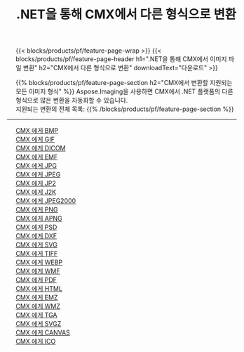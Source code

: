 ﻿---
title: .NET을 통해 CMX에서 다른 형식으로 변환 
weight: 3920
url: /ko/net/conversion/from/cmx 
lang: ko
langdirlevel: 2
locales: zh-hans,ja,it,ru,de,es,fr,nl,id,lt,pl,pt,vi,tr,ko,zh-hant,ar,hi,th,sv,cs,uk,he
description: Aspose.Imaging을 사용하면 CMX에서 다른 형식으로 쉽게 변환할 수 있습니다.
---

{{< blocks/products/pf/feature-page-wrap >}}
{{< blocks/products/pf/feature-page-header h1=".NET을 통해 CMX에서 이미지 파일 변환" h2="CMX에서 다른 형식으로 변환" downloadText="다운로드" >}}


{{% blocks/products/pf/feature-page-section  h2="CMX에서 변환할 지원되는 모든 이미지 형식" %}}
Aspose.Imaging을 사용하면 CMX에서 .NET 플랫폼의 다른 형식으로 많은 변환을 자동화할 수 있습니다.
<br/>
지원되는 변환의 전체 목록:
{{% /blocks/products/pf/feature-page-section %}}
<div class="container-fluid productfamilypage bg-gray">
    <div class="convertypes bg-gray agp-content section">
        <div class="container">
		<hr style="margin-left:-20px;"/>
		<div class="row other-converters">
		    <div class='col-md-2 other-converter remove-lp remove-rp'><a href="/imaging/ko/net/conversion/cmx-to-bmp" >CMX 에게 BMP</a></div><div class='col-md-2 other-converter remove-lp remove-rp'><a href="/imaging/ko/net/conversion/cmx-to-gif" >CMX 에게 GIF</a></div><div class='col-md-2 other-converter remove-lp remove-rp'><a href="/imaging/ko/net/conversion/cmx-to-dicom" >CMX 에게 DICOM</a></div><div class='col-md-2 other-converter remove-lp remove-rp'><a href="/imaging/ko/net/conversion/cmx-to-emf" >CMX 에게 EMF</a></div><div class='col-md-2 other-converter remove-lp remove-rp'><a href="/imaging/ko/net/conversion/cmx-to-jpg" >CMX 에게 JPG</a></div><div class='col-md-2 other-converter remove-lp remove-rp'><a href="/imaging/ko/net/conversion/cmx-to-jpeg" >CMX 에게 JPEG</a></div><div class='col-md-2 other-converter remove-lp remove-rp'><a href="/imaging/ko/net/conversion/cmx-to-jp2" >CMX 에게 JP2</a></div><div class='col-md-2 other-converter remove-lp remove-rp'><a href="/imaging/ko/net/conversion/cmx-to-j2k" >CMX 에게 J2K</a></div><div class='col-md-2 other-converter remove-lp remove-rp'><a href="/imaging/ko/net/conversion/cmx-to-jpeg2000" >CMX 에게 JPEG2000</a></div><div class='col-md-2 other-converter remove-lp remove-rp'><a href="/imaging/ko/net/conversion/cmx-to-png" >CMX 에게 PNG</a></div><div class='col-md-2 other-converter remove-lp remove-rp'><a href="/imaging/ko/net/conversion/cmx-to-apng" >CMX 에게 APNG</a></div><div class='col-md-2 other-converter remove-lp remove-rp'><a href="/imaging/ko/net/conversion/cmx-to-psd" >CMX 에게 PSD</a></div><div class='col-md-2 other-converter remove-lp remove-rp'><a href="/imaging/ko/net/conversion/cmx-to-dxf" >CMX 에게 DXF</a></div><div class='col-md-2 other-converter remove-lp remove-rp'><a href="/imaging/ko/net/conversion/cmx-to-svg" >CMX 에게 SVG</a></div><div class='col-md-2 other-converter remove-lp remove-rp'><a href="/imaging/ko/net/conversion/cmx-to-tiff" >CMX 에게 TIFF</a></div><div class='col-md-2 other-converter remove-lp remove-rp'><a href="/imaging/ko/net/conversion/cmx-to-webp" >CMX 에게 WEBP</a></div><div class='col-md-2 other-converter remove-lp remove-rp'><a href="/imaging/ko/net/conversion/cmx-to-wmf" >CMX 에게 WMF</a></div><div class='col-md-2 other-converter remove-lp remove-rp'><a href="/imaging/ko/net/conversion/cmx-to-pdf" >CMX 에게 PDF</a></div><div class='col-md-2 other-converter remove-lp remove-rp'><a href="/imaging/ko/net/conversion/cmx-to-html" >CMX 에게 HTML</a></div><div class='col-md-2 other-converter remove-lp remove-rp'><a href="/imaging/ko/net/conversion/cmx-to-emz" >CMX 에게 EMZ</a></div><div class='col-md-2 other-converter remove-lp remove-rp'><a href="/imaging/ko/net/conversion/cmx-to-wmz" >CMX 에게 WMZ</a></div><div class='col-md-2 other-converter remove-lp remove-rp'><a href="/imaging/ko/net/conversion/cmx-to-tga" >CMX 에게 TGA</a></div><div class='col-md-2 other-converter remove-lp remove-rp'><a href="/imaging/ko/net/conversion/cmx-to-svgz" >CMX 에게 SVGZ</a></div><div class='col-md-2 other-converter remove-lp remove-rp'><a href="/imaging/ko/net/conversion/cmx-to-canvas" >CMX 에게 CANVAS</a></div><div class='col-md-2 other-converter remove-lp remove-rp'><a href="/imaging/ko/net/conversion/cmx-to-ico" >CMX 에게 ICO</a></div>
                </div>
        </div>
    </div>
</div>
<br/>

